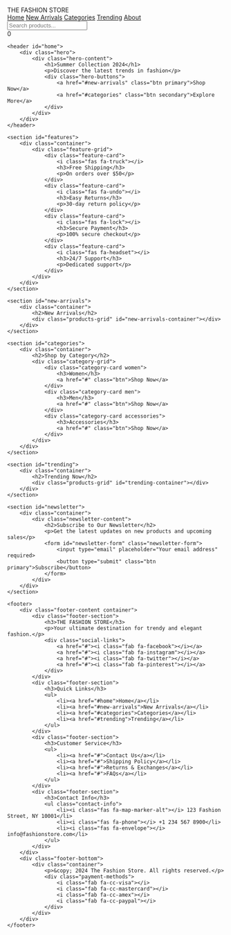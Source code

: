 <!DOCTYPE html>
<html lang="en">
<head>
    <meta charset="UTF-8">
    <meta name="viewport" content="width=device-width, initial-scale=1.0">
    <title>THE FASHION STORE - Trendy & Elegant Fashion</title>
    <style>
        :root {
    --primary-color: #2c3e50;
    --secondary-color: #e74c3c;
    --accent-color: #3498db;
    --text-color: #333;
    --light-gray: #f4f4f4;
    --white: #ffffff;
    --max-width: 1200px;
}

* {
    margin: 0;
    padding: 0;
    box-sizing: border-box;
}

body {
    font-family: 'Arial', sans-serif;
    line-height: 1.6;
    color: var(--text-color);
}

.container {
    max-width: var(--max-width);
    margin: 0 auto;
    padding: 0 2rem;
}

/* Navbar */
#navbar {
    position: fixed;
    top: 0;
    width: 100%;
    background: var(--white);
    padding: 1rem 2rem;
    display: flex;
    justify-content: space-between;
    align-items: center;
    box-shadow: 0 2px 5px rgba(0,0,0,0.1);
    z-index: 1000;
}

.nav-brand {
    font-size: 1.5rem;
    font-weight: bold;
    color: var(--primary-color);
}

.nav-items {
    display: flex;
    gap: 2rem;
}

.nav-items a {
    text-decoration: none;
    color: var(--text-color);
    font-weight: 500;
    transition: color 0.3s;
}

.nav-items a:hover,
.nav-items a.active {
    color: var(--accent-color);
}

.nav-actions {
    display: flex;
    align-items: center;
    gap: 1.5rem;
}

.search-bar {
    position: relative;
}

.search-bar input {
    padding: 0.5rem 2rem 0.5rem 1rem;
    border: 1px solid #ddd;
    border-radius: 20px;
    width: 200px;
}

.search-bar i {
    position: absolute;
    right: 0.75rem;
    top: 50%;
    transform: translateY(-50%);
    color: #666;
}

.cart-icon {
    position: relative;
    cursor: pointer;
}

#cart-count {
    position: absolute;
    top: -8px;
    right: -8px;
    background: var(--secondary-color);
    color: var(--white);
    border-radius: 50%;
    padding: 0.2rem 0.5rem;
    font-size: 0.8rem;
}

/* Hero Section */
.hero {
    height: 80vh;
    background: linear-gradient(rgba(0,0,0,0.5), rgba(0,0,0,0.5)), 
                url('https://images.unsplash.com/photo-1441984904996-e0b6ba687e04');
    background-size: cover;
    background-position: center;
    display: flex;
    align-items: center;
    color: var(--white);
    padding: 0 2rem;
    margin-top: 4rem;
}

.hero-content {
    max-width: var(--max-width);
    margin: 0 auto;
}

.hero h1 {
    font-size: 3.5rem;
    margin-bottom: 1rem;
}

.hero p {
    font-size: 1.2rem;
    margin-bottom: 2rem;
}

.hero-buttons {
    display: flex;
    gap: 1rem;
}

/* Buttons */
.btn {
    display: inline-block;
    padding: 1rem 2rem;
    border-radius: 5px;
    text-decoration: none;
    transition: all 0.3s;
    font-weight: 500;
}

.btn.primary {
    background: var(--accent-color);
    color: var(--white);
}

.btn.primary:hover {
    background: #2980b9;
}

.btn.secondary {
    background: transparent;
    color: var(--white);
    border: 2px solid var(--white);
}

.btn.secondary:hover {
    background: var(--white);
    color: var(--primary-color);
}

/* Features Section */
#features {
    padding: 4rem 0;
    background: var(--light-gray);
}

.feature-grid {
    display: grid;
    grid-template-columns: repeat(auto-fit, minmax(250px, 1fr));
    gap: 2rem;
}

.feature-card {
    text-align: center;
    padding: 2rem;
    background: var(--white);
    border-radius: 8px;
    box-shadow: 0 2px 5px rgba(0,0,0,0.1);
}

.feature-card i {
    font-size: 2rem;
    color: var(--accent-color);
    margin-bottom: 1rem;
}

/* Products Grid */
.products-grid {
    display: grid;
    grid-template-columns: repeat(auto-fill, minmax(250px, 1fr));
    gap: 2rem;
    margin-top: 2rem;
}

.product-card {
    background: var(--white);
    border-radius: 8px;
    overflow: hidden;
    transition: transform 0.3s;
    box-shadow: 0 2px 5px rgba(0,0,0,0.1);
}

.product-card:hover {
    transform: translateY(-5px);
}

.product-image {
    width: 100%;
    height: 300px;
    object-fit: cover;
}

.product-info {
    padding: 1.5rem;
}

.product-title {
    font-size: 1.2rem;
    margin-bottom: 0.5rem;
}

.product-price {
    color: var(--accent-color);
    font-weight: bold;
    font-size: 1.1rem;
    margin-bottom: 1rem;
}

/* Categories Section */
.category-grid {
    display: grid;
    grid-template-columns: repeat(auto-fit, minmax(300px, 1fr));
    gap: 2rem;
    margin-top: 2rem;
}

.category-card {
    height: 300px;
    position: relative;
    border-radius: 8px;
    overflow: hidden;
    display: flex;
    align-items: center;
    justify-content: center;
    color: var(--white);
    text-align: center;
    background-size: cover;
    background-position: center;
}

.category-card::before {
    content: '';
    position: absolute;
    top: 0;
    left: 0;
    right: 0;
    bottom: 0;
    background: rgba(0,0,0,0.4);
}

.category-card h3 {
    font-size: 2rem;
    margin-bottom: 1rem;
    position: relative;
    z-index: 1;
}

.category-card .btn {
    position: relative;
    z-index: 1;
}

.women {
    background-image: url('https://images.unsplash.com/photo-1483985988355-763728e1935b');
}

.men {
    background-image: url('https://images.unsplash.com/photo-1490578474895-699cd4e2cf59');
}

.accessories {
    background-image: url('https://images.unsplash.com/photo-1492707892479-7bc8d5a4ee93');
}

/* Newsletter Section */
#newsletter {
    background: var(--primary-color);
    color: var(--white);
    padding: 4rem 0;
}

.newsletter-content {
    text-align: center;
    max-width: 600px;
    margin: 0 auto;
}

.newsletter-form {
    display: flex;
    gap: 1rem;
    margin-top: 2rem;
}

.newsletter-form input {
    flex: 1;
    padding: 1rem;
    border: none;
    border-radius: 5px;
}

/* Footer */
footer {
    background: var(--primary-color);
    color: var(--white);
    padding-top: 4rem;
}

.footer-content {
    display: grid;
    grid-template-columns: repeat(auto-fit, minmax(250px, 1fr));
    gap: 2rem;
    padding-bottom: 3rem;
}

.footer-section h3 {
    margin-bottom: 1.5rem;
}

.footer-section ul {
    list-style: none;
}

.footer-section ul li {
    margin-bottom: 0.5rem;
}

.footer-section a {
    color: var(--white);
    text-decoration: none;
    opacity: 0.8;
    transition: opacity 0.3s;
}

.footer-section a:hover {
    opacity: 1;
}

.social-links {
    display: flex;
    gap: 1rem;
    margin-top: 1rem;
}

.social-links a {
    font-size: 1.5rem;
}

.contact-info li {
    display: flex;
    align-items: center;
    gap: 0.5rem;
}

.footer-bottom {
    border-top: 1px solid rgba(255,255,255,0.1);
    padding: 1.5rem 0;
}

.footer-bottom .container {
    display: flex;
    justify-content: space-between;
    align-items: center;
}

.payment-methods {
    display: flex;
    gap: 1rem;
    font-size: 1.5rem;
}

/* Sections */
section {
    padding: 4rem 0;
}

section h2 {
    text-align: center;
    margin-bottom: 2rem;
    font-size: 2rem;
    color: var(--primary-color);
}

/* Responsive Design */
@media (max-width: 768px) {
    .nav-items {
        display: none;
    }
    
    .hero h1 {
        font-size: 2.5rem;
    }
    
    .newsletter-form {
        flex-direction: column;
    }
    
    .footer-bottom .container {
        flex-direction: column;
        gap: 1rem;
        text-align: center;
    }
}

/* Notifications */
.notification {
    position: fixed;
    bottom: 20px;
    right: 20px;
    background: var(--accent-color);
    color: var(--white);
    padding: 1rem 2rem;
    border-radius: 5px;
    box-shadow: 0 2px 5px rgba(0,0,0,0.2);
    z-index: 1000;
}
    </style>
    <link rel="stylesheet" href="https://cdnjs.cloudflare.com/ajax/libs/font-awesome/6.0.0/css/all.min.css">
</head>
<body>
    <nav id="navbar">
        <div class="nav-brand">THE FASHION STORE</div>
        <div class="nav-items">
            <a href="#home" class="active">Home</a>
            <a href="#new-arrivals">New Arrivals</a>
            <a href="#categories">Categories</a>
            <a href="#trending">Trending</a>
            <a href="#about">About</a>
        </div>
        <div class="nav-actions">
            <div class="search-bar">
                <input type="text" placeholder="Search products...">
                <i class="fas fa-search"></i>
            </div>
            <div class="cart-icon">
                <i class="fas fa-shopping-cart"></i>
                <span id="cart-count">0</span>
            </div>
        </div>
    </nav>

    <header id="home">
        <div class="hero">
            <div class="hero-content">
                <h1>Summer Collection 2024</h1>
                <p>Discover the latest trends in fashion</p>
                <div class="hero-buttons">
                    <a href="#new-arrivals" class="btn primary">Shop Now</a>
                    <a href="#categories" class="btn secondary">Explore More</a>
                </div>
            </div>
        </div>
    </header>

    <section id="features">
        <div class="container">
            <div class="feature-grid">
                <div class="feature-card">
                    <i class="fas fa-truck"></i>
                    <h3>Free Shipping</h3>
                    <p>On orders over $50</p>
                </div>
                <div class="feature-card">
                    <i class="fas fa-undo"></i>
                    <h3>Easy Returns</h3>
                    <p>30-day return policy</p>
                </div>
                <div class="feature-card">
                    <i class="fas fa-lock"></i>
                    <h3>Secure Payment</h3>
                    <p>100% secure checkout</p>
                </div>
                <div class="feature-card">
                    <i class="fas fa-headset"></i>
                    <h3>24/7 Support</h3>
                    <p>Dedicated support</p>
                </div>
            </div>
        </div>
    </section>

    <section id="new-arrivals">
        <div class="container">
            <h2>New Arrivals</h2>
            <div class="products-grid" id="new-arrivals-container"></div>
        </div>
    </section>

    <section id="categories">
        <div class="container">
            <h2>Shop by Category</h2>
            <div class="category-grid">
                <div class="category-card women">
                    <h3>Women</h3>
                    <a href="#" class="btn">Shop Now</a>
                </div>
                <div class="category-card men">
                    <h3>Men</h3>
                    <a href="#" class="btn">Shop Now</a>
                </div>
                <div class="category-card accessories">
                    <h3>Accessories</h3>
                    <a href="#" class="btn">Shop Now</a>
                </div>
            </div>
        </div>
    </section>

    <section id="trending">
        <div class="container">
            <h2>Trending Now</h2>
            <div class="products-grid" id="trending-container"></div>
        </div>
    </section>

    <section id="newsletter">
        <div class="container">
            <div class="newsletter-content">
                <h2>Subscribe to Our Newsletter</h2>
                <p>Get the latest updates on new products and upcoming sales</p>
                <form id="newsletter-form" class="newsletter-form">
                    <input type="email" placeholder="Your email address" required>
                    <button type="submit" class="btn primary">Subscribe</button>
                </form>
            </div>
        </div>
    </section>

    <footer>
        <div class="footer-content container">
            <div class="footer-section">
                <h3>THE FASHION STORE</h3>
                <p>Your ultimate destination for trendy and elegant fashion.</p>
                <div class="social-links">
                    <a href="#"><i class="fab fa-facebook"></i></a>
                    <a href="#"><i class="fab fa-instagram"></i></a>
                    <a href="#"><i class="fab fa-twitter"></i></a>
                    <a href="#"><i class="fab fa-pinterest"></i></a>
                </div>
            </div>
            <div class="footer-section">
                <h3>Quick Links</h3>
                <ul>
                    <li><a href="#home">Home</a></li>
                    <li><a href="#new-arrivals">New Arrivals</a></li>
                    <li><a href="#categories">Categories</a></li>
                    <li><a href="#trending">Trending</a></li>
                </ul>
            </div>
            <div class="footer-section">
                <h3>Customer Service</h3>
                <ul>
                    <li><a href="#">Contact Us</a></li>
                    <li><a href="#">Shipping Policy</a></li>
                    <li><a href="#">Returns & Exchanges</a></li>
                    <li><a href="#">FAQs</a></li>
                </ul>
            </div>
            <div class="footer-section">
                <h3>Contact Info</h3>
                <ul class="contact-info">
                    <li><i class="fas fa-map-marker-alt"></i> 123 Fashion Street, NY 10001</li>
                    <li><i class="fas fa-phone"></i> +1 234 567 8900</li>
                    <li><i class="fas fa-envelope"></i> info@fashionstore.com</li>
                </ul>
            </div>
        </div>
        <div class="footer-bottom">
            <div class="container">
                <p>&copy; 2024 The Fashion Store. All rights reserved.</p>
                <div class="payment-methods">
                    <i class="fab fa-cc-visa"></i>
                    <i class="fab fa-cc-mastercard"></i>
                    <i class="fab fa-cc-amex"></i>
                    <i class="fab fa-cc-paypal"></i>
                </div>
            </div>
        </div>
    </footer>
<script>
    import { products } from './products.js';
import { addToCart } from './cart.js';
import { showNotification } from './utils.js';

// DOM Elements
const newArrivalsContainer = document.getElementById('new-arrivals-container');
const trendingContainer = document.getElementById('trending-container');
const newsletterForm = document.getElementById('newsletter-form');
const cartIcon = document.querySelector('.cart-icon');
const searchInput = document.querySelector('.search-bar input');

// Load new arrivals (first 4 products)
function loadNewArrivals() {
    if (!newArrivalsContainer) return;
    const newArrivals = products.slice(0, 4);
    renderProducts(newArrivals, newArrivalsContainer);
}

// Load trending products (last 4 products)
function loadTrendingProducts() {
    if (!trendingContainer) return;
    const trending = products.slice(-4);
    renderProducts(trending, trendingContainer);
}

// Render products to container
function renderProducts(products, container) {
    container.innerHTML = products.map(product => `
        <div class="product-card">
            <img src="${product.image}" alt="${product.name}" class="product-image">
            <div class="product-info">
                <h3 class="product-title">${product.name}</h3>
                <p class="product-price">$${product.price}</p>
                <button class="btn primary" onclick="window.handleAddToCart(${product.id})">
                    Add to Cart
                </button>
            </div>
        </div>
    `).join('');
}

// Handle add to cart
window.handleAddToCart = function(productId) {
    const product = products.find(p => p.id === productId);
    if (product) {
        addToCart(product);
        showNotification('Product added to cart!');
    }
}

// Handle cart icon click
cartIcon?.addEventListener('click', () => {
    window.location.href = '/cart.html';
});

// Handle newsletter subscription
newsletterForm?.addEventListener('submit', (e) => {
    e.preventDefault();
    const email = e.target.querySelector('input[type="email"]').value;
    showNotification('Thank you for subscribing!');
    e.target.reset();
});

// Handle search
searchInput?.addEventListener('input', (e) => {
    const searchTerm = e.target.value.toLowerCase();
    const filteredProducts = products.filter(product => 
        product.name.toLowerCase().includes(searchTerm)
    );
    
    if (newArrivalsContainer) {
        renderProducts(filteredProducts.slice(0, 4), newArrivalsContainer);
    }
    if (trendingContainer) {
        renderProducts(filteredProducts.slice(-4), trendingContainer);
    }
});

// Initialize the page
loadNewArrivals();
loadTrendingProducts();

// Smooth scrolling
document.querySelectorAll('a[href^="#"]').forEach(anchor => {
    anchor.addEventListener('click', function (e) {
        e.preventDefault();
        const target = document.querySelector(this.getAttribute('href'));
        if (target) {
            target.scrollIntoView({
                behavior: 'smooth'
            });
        }
    });
});
</script>
    
</body>
</html>
